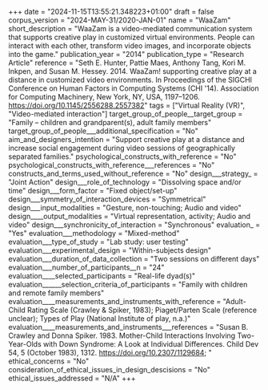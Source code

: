 +++
date = "2024-11-15T13:55:21.348223+01:00"
draft = false
corpus_version = "2024-MAY-31/2020-JAN-01"
name = "WaaZam"
short_description = "WaaZam is a video-mediated communication system that supports creative play in customized virtual environments. People can interact with each other, transform video images, and incorporate objects into the game."
publication_year = "2014"
publication_type = "Research Article"
reference = "Seth E. Hunter, Pattie Maes, Anthony Tang, Kori M. Inkpen, and Susan M. Hessey. 2014. WaaZam! supporting creative play at a distance in customized video environments. In Proceedings of the SIGCHI Conference on Human Factors in Computing Systems (CHI '14). Association for Computing Machinery, New York, NY, USA, 1197–1206. https://doi.org/10.1145/2556288.2557382"
tags = ["Virtual Reality (VR)", "Video-mediated interaction"]
target_group_of_people__target_group = "Family – children and grandparent(s), adult family members"
target_group_of_people___additional_specification = "No"
aim_and_designers_intention = "Support creative play at a distance and increase social engagement during video sessions of geographically separated families."
psychological_constructs_with_reference = "No"
psychological_constructs_with_reference___references = "No"
constructs_and_terms_used_without_reference = "No"
design___strategy_ = "Joint Action"
design___role_of_technology = "Dissolving space and/or time"
design___form_factor = "Fixed object/set-up"
design___symmetry_of_interaction_devices = "Symmetrical"
design___input_modalities = "Gesture, non-touching; Audio and video"
design____output_modalities = "Virtual representation, activity; Audio and video"
design___synchronicity_of_interaction = "Synchronous"
evaluation_ = "Yes"
evaluation___methodology = "Mixed-method"
evaluation___type_of_study = "Lab study: user testing"
evaluation___experimental_design = "Within-subjects design"
evaluation___duration_of_data_collection = "Two sessions on different days"
evaluation___number_of_participants__n = "24"
evaluation____selected_participants = "Real-life dyad(s)"
evaluation______selection_criteria_of_participants = "Family with children and remote family members"
evaluation____measurements_and_instruments_with_reference = "Adult-Child Rating Scale (Crawley & Spiker, 1983); Piaget/Parten Scale (reference unclear); Types of Play (National Institute of play, n.a.)"
evaluation____measurements_and_instruments___references = "Susan B. Crawley and Donna Spiker. 1983. Mother-Child Interactions Involving Two-Year-Olds with Down Syndrome: A Look at Individual Differences. Child Dev 54, 5 (October 1983), 1312. https://doi.org/10.2307/1129684; "
ethical_concerns = "No"
consideration_of_ethical_issues_in_design_descisions = "No"
ethical_issues_addressed = "N/A"
+++
